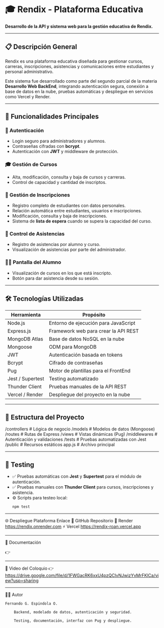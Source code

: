 # 🎓 Rendix - Plataforma Educativa

**Desarrollo de la API y sistema web para la gestión educativa de Rendix.**

---

## 📋 Descripción General

Rendix es una plataforma educativa diseñada para gestionar cursos, carreras, inscripciones, asistencias y comunicaciones entre estudiantes y personal administrativo.

Este sistema fue desarrollado como parte del segundo parcial de la materia **Desarrollo Web BackEnd**, integrando autenticación segura, conexión a base de datos en la nube, pruebas automáticas y despliegue en servicios como Vercel y Render.

---

## 🚀 Funcionalidades Principales

### 🔐 Autenticación
- Login seguro para administradores y alumnos.
- Contraseñas cifradas con **bcrypt**.
- Autenticación con **JWT** y middleware de protección.

### 🎓 Gestión de Cursos
- Alta, modificación, consulta y baja de cursos y carreras.
- Control de capacidad y cantidad de inscriptos.

### 📝 Gestión de Inscripciones
- Registro completo de estudiantes con datos personales.
- Relación automática entre estudiantes, usuarios e inscripciones.
- Modificación, consulta y baja de inscripciones.
- Sistema de **lista de espera** cuando se supera la capacidad del curso.

### 📅 Control de Asistencias
- Registro de asistencias por alumno y curso.
- Visualización de asistencias por parte del administrador.

### 👨‍🎓 Pantalla del Alumno
- Visualización de cursos en los que está inscripto.
- Botón para dar asistencia desde su sesión.

---

## 🛠️ Tecnologías Utilizadas

| Herramienta       | Propósito                                      |
|-------------------|-----------------------------------------------|
| Node.js           | Entorno de ejecución para JavaScript         |
| Express.js        | Framework web para crear la API REST         |
| MongoDB Atlas     | Base de datos NoSQL en la nube               |
| Mongoose          | ODM para MongoDB                             |
| JWT               | Autenticación basada en tokens               |
| Bcrypt            | Cifrado de contraseñas                       |
| Pug               | Motor de plantillas para el FrontEnd         |
| Jest / Supertest  | Testing automatizado                         |
| Thunder Client    | Pruebas manuales de la API REST              |
| Vercel / Render   | Despliegue del proyecto en la nube           |

---

## 📂 Estructura del Proyecto

/controllers # Lógica de negocio
/models # Modelos de datos (Mongoose)
/routes # Rutas de Express
/views # Vistas dinámicas (Pug)
/middlewares # Autenticación y validaciones
/tests # Pruebas automatizadas con Jest
/public # Recursos estáticos
app.js # Archivo principal


---

## 🧪 Testing

- ✅ Pruebas automáticas con **Jest** y **Supertest** para el módulo de autenticación.
- ✅ Pruebas manuales con **Thunder Client** para cursos, inscripciones y asistencia.
- ⚙️ Scripts para testeo local:  
  ```bash
  npm test

---

🌐 Despliegue
Plataforma	Enlace
🔗 GitHub	Repositorio
🚀 Render	https://rendix.onrender.com
⚡ Vercel	https://rendix-roan.vercel.app

---

📄 Documentación

👉 

---

🎥 Video del Coloquio
👉 https://drive.google.com/file/d/1FWGacRK6xxU4pzQClvNJwizYvMrFKlCa/view?usp=sharing

---
👨‍💻 Autor

    Fernando G. Espindola O.

        Backend, modelado de datos, autenticación y seguridad.

        Testing, documentación, interfaz con Pug y despliegue.

